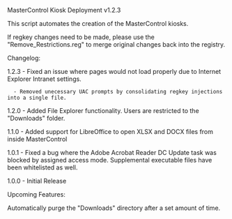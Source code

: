 MasterControl Kiosk Deployment v1.2.3

This script automates the creation of the MasterControl kiosks. 

If regkey changes need to be made, please use the "Remove_Restrictions.reg" to merge original changes back into the registry.

Changelog:

1.2.3 - Fixed an issue where pages would not load properly due to Internet Explorer Intranet settings.

      - Removed unecessary UAC prompts by consolidating regkey injections into a single file.

1.2.0 - Added File Explorer functionality. Users are restricted to the "Downloads" folder. 

1.1.0 - Added support for LibreOffice to open XLSX and DOCX files from inside MasterControl

1.0.1 - Fixed a bug where the Adobe Acrobat Reader DC Update task was blocked by assigned access mode. Supplemental executable files have been whitelisted as well.

1.0.0 - Initial Release

Upcoming Features:

Automatically purge the "Downloads" directory after a set amount of time.
